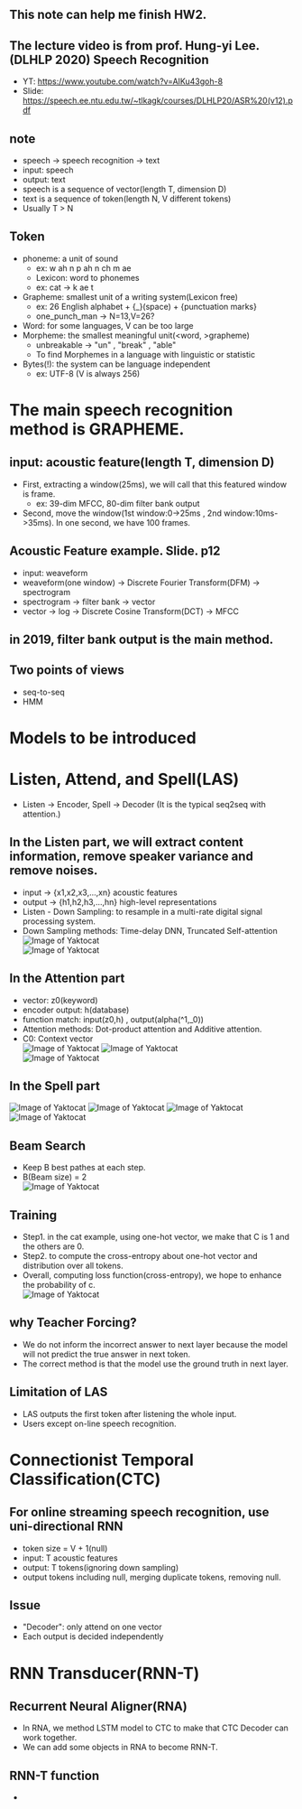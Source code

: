## This note can help me finish HW2.  

## The lecture video is from prof. Hung-yi Lee.(DLHLP 2020) Speech Recognition  

  * YT: https://www.youtube.com/watch?v=AIKu43goh-8  
  * Slide: https://speech.ee.ntu.edu.tw/~tlkagk/courses/DLHLP20/ASR%20(v12).pdf  

## note  

  * speech -> speech recognition -> text  
  * input: speech  
  * output: text  
  * speech is a sequence of vector(length T, dimension D)  
  * text is a sequence of token(length N, V different tokens)  
  * Usually T > N  

## Token  

  * phoneme: a unit of sound  
    * ex: w ah n p ah n ch m ae  
    * Lexicon: word to phonemes  
    * ex: cat -> k ae t  
  * Grapheme: smallest unit of a writing system(Lexicon free)  
    * ex: 26 English alphabet + {_}(space) + {punctuation marks}  
    * one_punch_man -> N=13,V=26?  
  * Word: for some languages, V can be too large  
  * Morpheme: the smallest meaningful unit(<word, >grapheme)  
    * unbreakable -> "un" , "break" , "able"  
    * To find Morphemes in a language with linguistic or statistic  
  * Bytes(!): the system can be language independent  
    * ex: UTF-8 (V is always 256)  

# The main speech recognition method is GRAPHEME. #  

## input: acoustic feature(length T, dimension D)  

  * First, extracting a window(25ms), we will call that this featured window is frame.  
    * ex: 39-dim MFCC, 80-dim filter bank output  
  * Second, move the window(1st window:0->25ms , 2nd window:10ms->35ms). In one second, we have 100 frames.  

## Acoustic Feature example. Slide. p12  

  * input: weaveform  
  * weaveform(one window) -> Discrete Fourier Transform(DFM) -> spectrogram  
  * spectrogram -> filter bank -> vector  
  * vector -> log -> Discrete Cosine Transform(DCT) -> MFCC  

## in 2019, filter bank output is the main method.  
## Two points of views  
 
 * seq-to-seq  
 * HMM  

# Models to be introduced #  

# Listen, Attend, and Spell(LAS)  

 * Listen -> Encoder, Spell -> Decoder (It is the typical seq2seq with attention.)  
 
 ## In the Listen part, we will extract content information, remove speaker variance and remove noises.  
 * input -> {x1,x2,x3,...,xn} acoustic features  
 * output -> {h1,h2,h3,...,hn} high-level representations  
 * Listen - Down Sampling: to resample in a multi-rate digital signal processing system.  
 * Down Sampling methods: Time-delay DNN, Truncated Self-attention  
 ![Image of Yaktocat](https://github.com/ting-chih/NTU-ML2021spring/blob/main/image/listen(CNNRNN).png)  
 ![Image of Yaktocat](https://github.com/ting-chih/NTU-ML2021spring/blob/main/image/listen(selfattention).png)  

## In the Attention part  
 * vector: z0(keyword)  
 * encoder output: h(database)  
 * function match: input(z0,h) , output(alpha(^1,_0))  
 * Attention methods: Dot-product attention and Additive attention.  
 * C0: Context vector  
 ![Image of Yaktocat](https://github.com/ting-chih/NTU-ML2021spring/blob/main/image/dot%20attention.png)
 ![Image of Yaktocat](https://github.com/ting-chih/NTU-ML2021spring/blob/main/image/additive%20attention.png)  
 ![Image of Yaktocat](https://github.com/ting-chih/NTU-ML2021spring/blob/main/image/attention.png)

## In the Spell part
 ![Image of Yaktocat](https://github.com/ting-chih/NTU-ML2021spring/blob/main/image/29.png)
 ![Image of Yaktocat](https://github.com/ting-chih/NTU-ML2021spring/blob/main/image/30.png)
 ![Image of Yaktocat](https://github.com/ting-chih/NTU-ML2021spring/blob/main/image/31.png)
 ![Image of Yaktocat](https://github.com/ting-chih/NTU-ML2021spring/blob/main/image/32.png)

## Beam Search  
 * Keep B best pathes at each step.  
 * B(Beam size) = 2  
 ![Image of Yaktocat](https://github.com/ting-chih/NTU-ML2021spring/blob/main/image/beam%20search.png)  
 
 ## Training
  * Step1. in the cat example, using one-hot vector, we make that C is 1 and the others are 0.  
  * Step2. to compute the cross-entropy about one-hot vector and distribution over all tokens.  
  * Overall, computing loss function(cross-entropy), we hope to enhance the probability of c.  
  ![Image of Yaktocat](https://github.com/ting-chih/NTU-ML2021spring/blob/main/image/training.png)

## why Teacher Forcing?  
  * We do not inform the incorrect answer to next layer because the model will not predict the true answer in next token.  
  * The correct method is that the model use the ground truth in next layer.  
  
## Limitation of LAS  
  * LAS outputs the first token after listening the whole input.  
  * Users except on-line speech recognition.  

# Connectionist Temporal Classification(CTC)

## For online streaming speech recognition, use uni-directional RNN  
  * token size = V + 1(null)  
  * input: T acoustic features  
  * output: T tokens(ignoring down sampling)  
  * output tokens including null, merging duplicate tokens, removing null.  

## Issue  
  * "Decoder": only attend on one vector  
  * Each output is decided independently  
  
# RNN Transducer(RNN-T)  

## Recurrent Neural Aligner(RNA)  
  * In RNA, we method LSTM model to CTC to make that CTC Decoder can work together.  
  * We can add some objects in RNA to become RNN-T.  
 
## RNN-T function  
  * 
